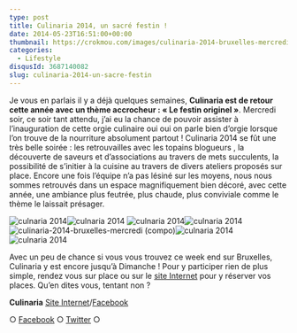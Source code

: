 ```yaml
---
type: post
title: Culinaria 2014, un sacré festin !
date: 2014-05-23T16:51:00+00:00
thumbnail: https://crokmou.com/images/culinaria-2014-bruxelles-mercredi.jpg
categories:
  - Lifestyle
disqusId: 3687140082
slug: culinaria-2014-un-sacre-festin
---
```


Je vous en parlais il y a déjà quelques semaines, **Culinaria est de retour cette année avec un thème accrocheur : « Le festin originel »**. Mercredi soir, ce soir tant attendu, j’ai eu la chance de pouvoir assister à l’inauguration de cette orgie culinaire oui oui on parle bien d’orgie lorsque l’on trouve de la nourriture absolument partout ! Culinaria 2014 se fût une très belle soirée : les retrouvailles avec les topains blogueurs , la découverte de saveurs et d’associations au travers de mets succulents, la possibilité de s’initier à la cuisine au travers de divers ateliers proposés sur place. Encore une fois l’équipe n’a pas lésiné sur les moyens, nous nous sommes retrouvés dans un espace magnifiquement bien décoré, avec cette année, une ambiance plus feutrée, plus chaude, plus conviviale comme le thème le laissait présager.

![culnaria 2014](https://crokmou.com/images/culinaria-2014-bruxelles-mercredi-12_gj9u0s.jpg)![culnaria 2014](https://crokmou.com/images/culinaria-2014-bruxelles-mercredi-1_lepllg.jpg) ![culnaria 2014](https://crokmou.com/images/culinaria-2014-bruxelles-mercredi-3_ierey7.jpg)![culnaria 2014](https://crokmou.com/images/culinaria-2014-bruxelles-mercredi-10_xrrtlp.jpg)![culinaria-2014-bruxelles-mercredi (compo)](https://crokmou.com/images/culinaria-2014-bruxelles-mercredi-compo_tosb2g.jpg)![culnaria 2014](https://crokmou.com/images/culinaria-2014-bruxelles-mercredi-4_j0sewo.jpg)![culnaria 2014](https://crokmou.com/images/culinaria-2014-bruxelles-mercredi-14_jf9ejh.jpg)

Avec un peu de chance si vous vous trouvez ce week end sur Bruxelles, Culinaria y est encore jusqu’à Dimanche ! Pour y participer rien de plus simple, rendez vous sur place ou sur le [site Internet](http://www.culinariasquare.com/) pour y réserver vos places. Qu’en dites vous, tentant non ?

**Culinaria**
[Site Internet](http://www.culinariasquare.com/)/[Facebook](https://www.facebook.com/culinariabelgium)

○ [Facebook](https://www.facebook.com/crokmou.blog) ○ [Twitter](https://twitter.com/Crokmou) ○